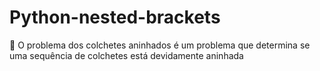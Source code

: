 # Python-nested-brackets
:leaves: O problema dos colchetes aninhados é um problema que determina se uma sequência de colchetes está devidamente aninhada
